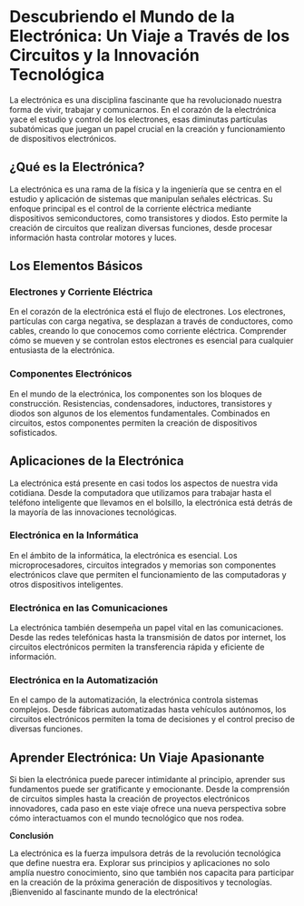# Descubriendo el Mundo de la Electrónica: Un Viaje a Través de los Circuitos y la Innovación Tecnológica

La electrónica es una disciplina fascinante que ha revolucionado nuestra forma de vivir, trabajar y comunicarnos. En el corazón de la electrónica yace el estudio y control de los electrones, esas diminutas partículas subatómicas que juegan un papel crucial en la creación y funcionamiento de dispositivos electrónicos.

## ¿Qué es la Electrónica?

La electrónica es una rama de la física y la ingeniería que se centra en el estudio y aplicación de sistemas que manipulan señales eléctricas. Su enfoque principal es el control de la corriente eléctrica mediante dispositivos semiconductores, como transistores y diodos. Esto permite la creación de circuitos que realizan diversas funciones, desde procesar información hasta controlar motores y luces.

## Los Elementos Básicos

### Electrones y Corriente Eléctrica

En el corazón de la electrónica está el flujo de electrones. Los electrones, partículas con carga negativa, se desplazan a través de conductores, como cables, creando lo que conocemos como corriente eléctrica. Comprender cómo se mueven y se controlan estos electrones es esencial para cualquier entusiasta de la electrónica.

### Componentes Electrónicos

En el mundo de la electrónica, los componentes son los bloques de construcción. Resistencias, condensadores, inductores, transistores y diodos son algunos de los elementos fundamentales. Combinados en circuitos, estos componentes permiten la creación de dispositivos sofisticados.

## Aplicaciones de la Electrónica

La electrónica está presente en casi todos los aspectos de nuestra vida cotidiana. Desde la computadora que utilizamos para trabajar hasta el teléfono inteligente que llevamos en el bolsillo, la electrónica está detrás de la mayoría de las innovaciones tecnológicas.

### Electrónica en la Informática

En el ámbito de la informática, la electrónica es esencial. Los microprocesadores, circuitos integrados y memorias son componentes electrónicos clave que permiten el funcionamiento de las computadoras y otros dispositivos inteligentes.

### Electrónica en las Comunicaciones

La electrónica también desempeña un papel vital en las comunicaciones. Desde las redes telefónicas hasta la transmisión de datos por internet, los circuitos electrónicos permiten la transferencia rápida y eficiente de información.

### Electrónica en la Automatización

En el campo de la automatización, la electrónica controla sistemas complejos. Desde fábricas automatizadas hasta vehículos autónomos, los circuitos electrónicos permiten la toma de decisiones y el control preciso de diversas funciones.

## Aprender Electrónica: Un Viaje Apasionante

Si bien la electrónica puede parecer intimidante al principio, aprender sus fundamentos puede ser gratificante y emocionante. Desde la comprensión de circuitos simples hasta la creación de proyectos electrónicos innovadores, cada paso en este viaje ofrece una nueva perspectiva sobre cómo interactuamos con el mundo tecnológico que nos rodea.

**Conclusión**

La electrónica es la fuerza impulsora detrás de la revolución tecnológica que define nuestra era. Explorar sus principios y aplicaciones no solo amplía nuestro conocimiento, sino que también nos capacita para participar en la creación de la próxima generación de dispositivos y tecnologías. ¡Bienvenido al fascinante mundo de la electrónica!